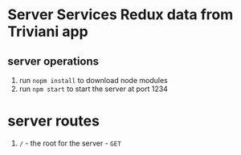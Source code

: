 # Server Services Redux data from Triviani app

## server operations
1. run `nopm install` to download node modules
2. run `npm start` to start the server at port 1234

# server routes
1. `/` - the root for the server - `GET`

